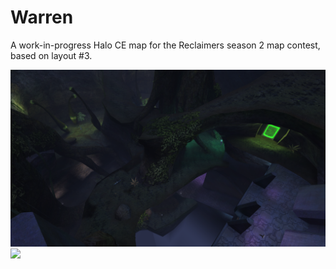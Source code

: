 # Warren
A work-in-progress Halo CE map for the Reclaimers season 2 map contest, based on layout #3.

![](screenshot.png)
![](screenshot2.png)
